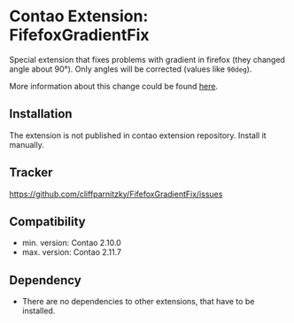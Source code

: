 Contao Extension: FifefoxGradientFix
====================================

Special extension that fixes problems with gradient in firefox (they changed angle about 90°).
Only angles will be corrected (values like `90deg`).

More information about this change could be found [here](http://www.peterkroener.de/aenderungen-in-der-neuen-css3-farbverlauf-syntax-ohne-vendor-prefix).


Installation
------------

The extension is not published in contao extension repository.
Install it manually.


Tracker
-------

https://github.com/cliffparnitzky/FifefoxGradientFix/issues


Compatibility
-------------

- min. version: Contao 2.10.0
- max. version: Contao 2.11.7


Dependency
----------

- There are no dependencies to other extensions, that have to be installed.